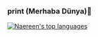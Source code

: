 ### print (Merhaba Dünya)👋

<!--
**uroxx/uroxx** is a ✨ _special_ ✨ repository because its `README.md` (this file) appears on your GitHub profile.

Here are some ideas to get you started:

- Merhaba ben uroxx. 🐧
- Kendi çapımda kodlama yapıyorum ve bundan da mutluyum. ❤️
- Yapmış olduğum kaynak ve projlere göz atabilirsin. 🔥
- İşte benim kişisel websitem

-->    






[![Naereen's top languages](https://github-readme-stats.vercel.app/api/top-langs/?username=Naereen&theme=blue-green)](https://github.com/anuraghazra/github-readme-stats)
